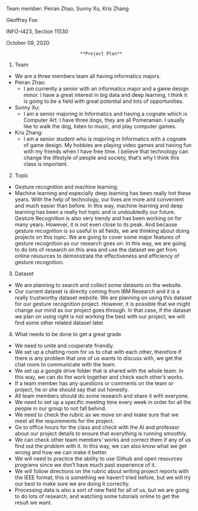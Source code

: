 Team member: Peiran Zhao, Sunny Xu, Kris Zhang

Geoffrey Fox

INFO-I423, Section 11530

October 09, 2020

								**Project Plan**
											
1. Team
- We are a three members team all having informatics majors.
- Peiran Zhao: 
  - I am currently a senior with an informatics major and a game design minor. I have a great interest in big data and deep learning, I think it is going to be a field with great potential and lots of opportunities.
- Sunny Xu:
  - I am a senior majoring in Informatics and having a cognate which is Computer Art. I have three dogs, they are all Pomeranian. I usually like to walk the dog, listen to music, and play computer games. 
- Kris Zhang: 
  - I am a senior student who is majoring in Informatics with a cognate of game design. My hobbies are playing video games and having fun with my friends when I have free time. I believe that technology can change the lifestyle of people and society, that’s why I think this class is important.


2. Topic
- Gesture recognition and machine learning.
- Machine learning and especially deep learning has been really hot these years. With the help of technology, our lives are more and convenient and much easier than before. In this way, machine learning and deep learning has been a really hot topic and is undoubtedly our future. Gesture Recognition is also very trendy and has been working on for many years. However, it is not even close to its peak. And because gesture recognition is so useful in all fields, we are thinking about doing projects on this topic. We are going to cover some major features of gesture recognition as our research goes on. In this way, we are going to do lots of research on this area and use the dataset we get from online resources to demonstrate the effectiveness and efficiency of gesture recognition. 


3. Dataset
- We are planning to search and collect some datasets on the website.
- Our current dataset is directly coming from IBM Research and it is a really trustworthy dataset website. We are planning on using this dataset for our gesture recognition project. However, it is possible that we might change our mind as our project goes through. In that case, if the dataset we plan on using right is not working the best with our project, we will find some other related dataset later. 


4. What needs to be done to get a great grade
- We need to unite and cooperate friendly.
- We set up a chatting room for us to chat with each other, therefore if there is any problem that one of us wants to discuss with, we get the chat room to communicate with the team.
- We set up a google drive folder that is shared with the whole team. In this way, we can do the work together and check each other’s works.
- If a team member has any questions or comments on the team or project, he or she should say that out honestly.
- All team members should do some research and share it with everyone.
- We need to set up a specific meeting time every week in order for all the people in our group to not fall behind. 
- We need to check the rubric as we move on and make sure that we meet all the requirements for the project. 
- Go to office hours for the class and check with the AI and professor about our project details to ensure that everything is running smoothly. 
- We can check other team members’ works and correct them if any of us find out the problem with it. In this way, we can also know what we get wrong and how we can make it better.
- We will need to practice the ability to use Github and open resources programs since we don’t have much past experience of it.
- We will follow directions on the rubric about writing project reports with the IEEE format, this is something we haven’t tried before, but we will try our best to make sure we are doing it correctly. 
- Processing data is also a sort of new field for all of us, but we are going to do lots of research, and watching some tutorials online to get the result we want.
